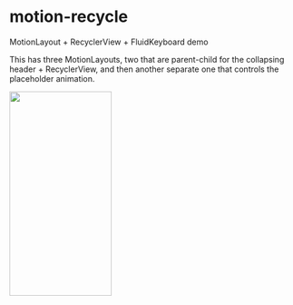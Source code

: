 # motion-recycle

MotionLayout + RecyclerView + FluidKeyboard demo

This has three MotionLayouts, two that are parent-child for the collapsing header + RecyclerView, and then another separate one that controls the placeholder animation.

<img src="https://user-images.githubusercontent.com/1414364/58263912-e8e6c300-7d4a-11e9-9d17-2a72bc4967de.gif" height="360" width="180" >
